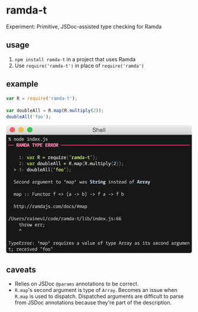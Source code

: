 # ramda-t

Experiment: Primitive, JSDoc-assisted type checking for Ramda

## usage

1. `npm install ramda-t` in a project that uses Ramda
2. Use `require('ramda-t')` in place of `require('ramda')`

## example

```js
var R = require('ramda-t');

var doubleAll = R.map(R.multiply(2));
doubleAll('foo');
```

![demo](https://raw.githubusercontent.com/raine/ramda-t/media/img.png)

## caveats

- Relies on JSDoc `@params` annotations to be correct.
- `R.map`'s second argument is type of `Array`. Becomes an issue when `R.map`
  is used to dispatch. Dispatched arguments are difficult to parse from JSDoc
  annotations because they're part of the description.
